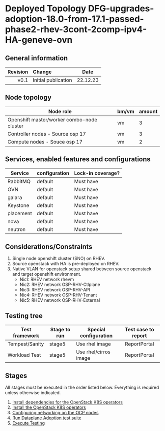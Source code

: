 # Deployed Topology DFG-upgrades-adoption-18.0-from-17.1-passed-phase2-rhev-3cont-2comp-ipv4-HA-geneve-ovn

## General information

| Revision | Change                | Date             |
|--------: | :-------------------- | :--------------: |
| v0.1     | Initial publication   | 22.12.23      |

## Node topology
| Node role                                     | bm/vm | amount |
| --------------------------------------------- | ----- | ------ |
| Openshift master/worker combo-node cluster    | vm    | 3      |
| Controller nodes - Source osp 17              | vm    | 3      |
| Compute nodes    - Souce osp 17               | vm    | 2      |


## Services, enabled features and configurations
| Service                                     | configuration                   | Lock-in coverage?  |
| ------------------------------------------- | ------------------------------- | ------------------ |
| RabbitMQ                                    | default                         | Must have          |
| OVN                                         | default                         | Must have          |
| galara                                      | default                         | Must have          |
| Keystone                                    | default                         | Must have          |
| placement                                   | default                         | Must have          |
| nova                                        | default                         | Must have          |
| neutron                                     | default                         | Must have          |

## Considerations/Constraints

1. Single node openshift cluster (SNO) on RHEV.
2. Source openstack with HA is pre-deployed on RHEV.
3. Native VLAN for openstack setup shared between source openstack and target openshift environment.
   - Nic1: RHEV network rhevm
   - Nic2: RHEV network OSP-RHV-Ctlplane
   - Nic3: RHEV network OSP-RHV-API
   - Nic4: RHEV network OSP-RHV-Tenant
   - Nic5: RHEV network OSP-RHV-External

## Testing tree

| Test framework   | Stage to run | Special configuration                 | Test case to report |
| ---------------- | ------------ | ---------------------                 | :-----------------: |
| Tempest/Sanity   | stage5       | Use rhel image                        | ReportPortal        |
| Workload Test    | stage5       | Use rhel/cirros image                 | ReportPortal        |

## Stages

All stages must be executed in the order listed below.  Everything is required unless otherwise indicated.

1. [Install dependencies for the OpenStack K8S operators](stage1)
2. [Install the OpenStack K8S operators](stage2)
3. [Configuring networking on the OCP nodes](stage3)
4. [Run Dataplane Adoption test suite](stage4)
5. [Execute Testing](stage5)
